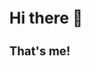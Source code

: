 # Hi there 👋

## That's me!



<!--
![use case](https://github.com/mateuspsm/CRUD-C/blob/master/UseCase/use-case-v1.0.png)
**mateuspsm/mateuspsm** is a ✨ _special_ ✨ repository because its `README.md` (this file) appears on your GitHub profile.

Here are some ideas to get you started:

- 🔭 I’m currently working on ...
- 🌱 I’m currently learning ...
- 👯 I’m looking to collaborate on ...
- 🤔 I’m looking for help with ...
- 💬 Ask me about ...
- 📫 How to reach me: ...
- 😄 Pronouns: ...
- ⚡ Fun fact: ...
-->
